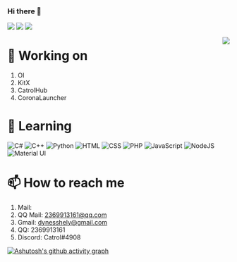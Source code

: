 ### Hi there 👋

[![](https://img.shields.io/badge/blog-blog.catrol.cn-blue.svg?style=for-the-badge)](https://blog.catrol.cn)
[![](https://img.shields.io/badge/mail-2369913161@qq.com-red.svg?style=for-the-badge)](mailto:2369913161@qq.com)
[![](https://img.shields.io/badge/mail-dynesshely@gmail.com-yellow.svg?style=for-the-badge)](mailto:dynesshely@gmail.com)

<!--
**Dynesshely/Dynesshely** is a ✨ _special_ ✨ repository because its `README.md` (this file) appears on your GitHub profile.

Here are some ideas to get you started:

- 🔭 I’m currently working on ...
- 🌱 I’m currently learning ...
- 👯 I’m looking to collaborate on ...
- 🤔 I’m looking for help with ...
- 💬 Ask me about ...
- 📫 How to reach me: ...
- 😄 Pronouns: ...
- ⚡ Fun fact: ...
-->

<!--[![Anurag's GitHub stats](https://github-readme-stats.vercel.app/api?username=Dynesshely)](https://github.com/anuraghazra/github-readme-stats)-->
<a href="https://github.com/anuraghazra/github-readme-stats">
  <img align="right" src="https://github-readme-stats.vercel.app/api?username=Dynesshely&show_icons=true&theme=dark" />
  <!-- &theme=graywhite -->
</a>

# 🔭 Working on
1. OI
2. KitX
3. CatrolHub
4. CoronaLauncher

# 🌱 Learning
![C#](https://img.shields.io/badge/csharp.svg?style=for-the-badge&logo=c%2B%2B&logoColor=green)
![C++](https://img.shields.io/badge/c++-%2300599C.svg?style=for-the-badge&logo=c%2B%2B&logoColor=white)
![Python](https://img.shields.io/badge/python-3670A0?style=for-the-badge&logo=python&logoColor=ffdd54)
![HTML](https://img.shields.io/badge/-HTML5-333.svg?style=for-the-badge&logo=node.js&logoColor=white)
![CSS](https://img.shields.io/badge/-CSS3-1572B6.svg?style=for-the-badge&logo=node.js&logoColor=white)
![PHP](https://img.shields.io/badge/php-%23777BB4.svg?style=for-the-badge&logo=php&logoColor=white)
![JavaScript](https://img.shields.io/badge/Javascript-276DC3.svg?style=for-the-badge&logo=node.js&logoColor=white)
![NodeJS](https://img.shields.io/badge/node.js-6DA55F?style=for-the-badge&logo=node.js&logoColor=white)
![Material UI](https://img.shields.io/badge/materialui-%230081CB.svg?style=for-the-badge&logo=material-ui&logoColor=white)

<!--
![Socket.io](https://img.shields.io/badge/Socket.io-black?style=for-the-badge&logo=socket.io&badgeColor=010101)
![Next JS](https://img.shields.io/badge/Next-black?style=for-the-badge&logo=next.js&logoColor=white)
![Vuetify](https://img.shields.io/badge/Vuetify-1867C0?style=for-the-badge&logo=vuetify&logoColor=AEDDFF)
![Go](https://img.shields.io/badge/go-%2300ADD8.svg?style=for-the-badge&logo=go&logoColor=white)
![TypeScript](https://img.shields.io/badge/typescript-%23007ACC.svg?style=for-the-badge&logo=typescript&logoColor=white)
![React](https://img.shields.io/badge/react-%2320232a.svg?style=for-the-badge&logo=react&logoColor=%2361DAFB)
![React Native](https://img.shields.io/badge/react_native-%2320232a.svg?style=for-the-badge&logo=react&logoColor=%2361DAFB)
![NestJS](https://img.shields.io/badge/nestjs-%23E0234E.svg?style=for-the-badge&logo=nestjs&logoColor=white)
![Vue.js](https://img.shields.io/badge/vuejs-%2335495e.svg?style=for-the-badge&logo=vuedotjs&logoColor=%234FC08D)
![Electron.js](https://img.shields.io/badge/Electron-191970?style=for-the-badge&logo=Electron&logoColor=white)
-->

# 📫 How to reach me
1. Mail:
  1. QQ Mail: 2369913161@qq.com
  2. Gmail: dynesshely@gmail.com
3. QQ: 2369913161
4. Discord: Catrol#4908

[![Ashutosh's github activity graph](https://activity-graph.herokuapp.com/graph?username=Dynesshely&theme=minimal)](https://github.com/ashutosh00710/github-readme-activity-graph)
